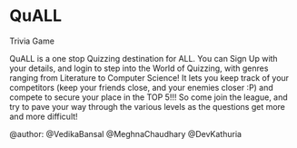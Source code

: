 # QuALL
Trivia Game 

QuALL is a one stop Quizzing destination for ALL.
You can Sign Up with your details, and login to step into the World of Quizzing, with genres ranging from Literature to Computer Science!
It lets you keep track of your competitors (keep your friends close, and your enemies closer :P) and compete to secure your place in the TOP 5!!!
So come join the league, and try to pave your way through the various levels as the questions get more and more difficult!

@author: @VedikaBansal @MeghnaChaudhary @DevKathuria
